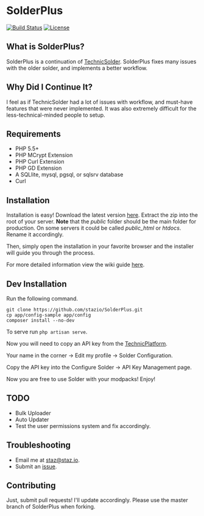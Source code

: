 SolderPlus
=============
[![Build Status](https://travis-ci.org/stazio/SolderPlus.svg?branch=master)](https://travis-ci.org/stazio/SolderPlus)
[![License](https://poser.pugx.org/solder/solder/license.svg)](https://packagist.org/packages/solder/solder)   

What is SolderPlus?
-------------
SolderPlus is a continuation of [TechnicSolder](http://solder.io).
SolderPlus fixes many issues with the older solder, and implements a better workflow.

Why Did I Continue It?
--------------
I feel as if TechnicSolder had a lot of issues with workflow, and must-have features that were never implemented.
It was also extremely difficult for the less-technical-minded people to setup.

Requirements
-------------
* PHP 5.5+
* PHP MCrypt Extension
* PHP Curl Extension
* PHP GD Extension
* A SQLlite, mysql, pgsql, or sqlsrv database
* Curl

Installation
-------------
Installation is easy! Download the latest version [here](https://github.com/stazio/SolderPlus/releases).
Extract the zip into the root of your server.
**Note** that the *public* folder should be the main folder for production. 
On some servers it could be called *public_html* or *htdocs*. Rename it accordingly.

Then, simply open the installation in your favorite browser and the installer will guide you through the process.

For more detailed information view the wiki guide [here](TODO).  


Dev Installation
----------------
Run the following command. 
```text
git clone https://github.com/stazio/SolderPlus.git
cp app/config-sample app/config
composer install --no-dev
```
To serve run ```php artisan serve```.

Now you will need to copy an API key from the [TechnicPlatform](https://www.technicpack.net/login).

Your name in the corner -> Edit my profile -> Solder Configuration.

Copy the API key into the Configure Solder -> API Key Management page.

Now you are free to use Solder with your modpacks! Enjoy!

TODO
-----
- Bulk Uploader
- Auto Updater
- Test the user permissions system and fix accordingly. 

Troubleshooting
---
- Email me at [staz@staz.io](mailto:staz@staz.io).
- Submit an [issue](https://github.com/stazio/SolderPlus/issues).

Contributing
---
Just, submit pull requests! I'll update accordingly. Please use the master branch of SolderPlus when forking.